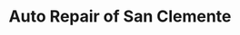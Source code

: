 ---
title: "Auto Repair of San Clemente"
url: /san-clemente/auto-repair-of-san-clemente/
shop: car repair
---